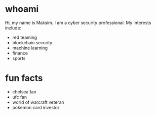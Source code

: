 # whoami

Hi, my name is Maksim. I am a cyber security professional. My interests include:

- red teaming
- blockchain security
- machine learning
- finance
- sports

# fun facts

- chelsea fan
- ufc fan
- world of warcraft veteran
- pokemon card investor
